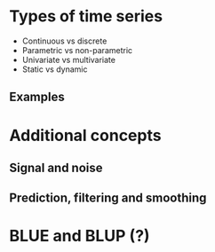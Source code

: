 # Types of time series

* Continuous vs discrete
* Parametric vs non-parametric
* Univariate vs multivariate
* Static vs dynamic

## Examples

# Additional concepts

## Signal and noise

## Prediction, filtering and smoothing

# BLUE and BLUP (?)
